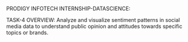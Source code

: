 PRODIGY INFOTECH INTERNSHIP-DATASCIENCE:

TASK-4 OVERVIEW:
Analyze and visualize sentiment patterns in social media data to understand public opinion and attitudes towards specific topics or brands.
